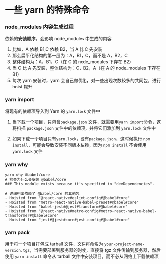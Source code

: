 # 一些 yarn 的特殊命令

### node_modules 内容生成过程

依赖的**安装顺序**，会影响 node_modules 中生成的内容

1. 比如，A 依赖 B1,C 依赖 B2，当 A 比 C 先安装
2. 那么扁平化结构的第一层为：A，B1，C，而不是 A，B2，C
3. 整体结构为：A，B1，C（在 C 的 node_modules 下存在 B2）
4. 当 C 比 A 先安装，整体结构为：C，B2，A（在 A 的 node_modules 下存在 B1）
5. 每次 yarn 安装时，yarn 会自己做优化，对一些出现次数较多的共同包，进行 hoist 提升

### yarn import

将现有的依赖项导入到 Yarn 的 `yarn.lock` 文件中

1. 当下载一个项目，只包含`package.json` 文件，就需要用`yarn import`命令，这将扫描 `package.json` 文件中的依赖项，并将它们添加到 `yarn.lock` 文件中

2. 如果下载一个项目只有`yarn.lock`，没有`package.json`，这时候执行 `npm install`，可能会导致安装不同版本依赖，因为 `npm install` 不会使用 `yarn.lock` 文件

### yarn why

```shell
yarn why @babel/core
# 检查为什么会安装 @babel/core
### This module exists because it's specified in "devDependencies".

# 详细列出依赖了 @babel/core 的其他包
- Hoisted from "@react-native#eslint-config#@babel#core"
- Hoisted from "metro-react-native-babel-preset#@babel#core"
- Hoisted from "babel-jest#@jest#transform#@babel#core"
- Hoisted from "@react-native#metro-config#metro-react-native-babel-transformer#@babel#core"
- Hoisted from "jest#@jest#core#jest-config#@babel#core"
```

### yarn pack

用于将一个项目打包成 tarball 文件，文件将命名为 `your-project-name-version.tgz`，当需要部署到服务器的时候，直接将 tgz 文件传输到服务器，然后使用 `yarn install` 命令从 tarball 文件中安装项目，而不必从网络上下载依赖项
